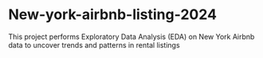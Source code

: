 # New-york-airbnb-listing-2024
This project performs Exploratory Data Analysis (EDA) on New York Airbnb data to uncover trends and patterns in rental listings
